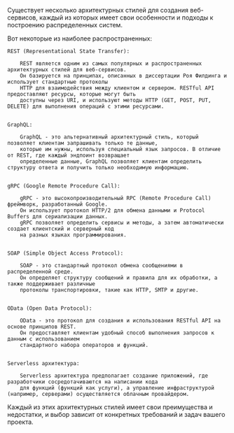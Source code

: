 Существует несколько архитектурных стилей для создания веб-сервисов, 
каждый из которых имеет свои особенности и подходы к построению распределенных систем. 


Вот некоторые из наиболее распространенных:

    REST (Representational State Transfer):
        
        REST является одним из самых популярных и распространенных архитектурных стилей для веб-сервисов. 
        Он базируется на принципах, описанных в диссертации Роя Филдинга и использует стандартные протоколы 
        HTTP для взаимодействия между клиентом и сервером. RESTful API предоставляют ресурсы, которые могут быть 
        доступны через URI, и используют методы HTTP (GET, POST, PUT, DELETE) для выполнения операций с этими ресурсами.


    GraphQL:
        
        GraphQL - это альтернативный архитектурный стиль, который позволяет клиентам запрашивать только те данные, 
        которые им нужны, используя специальный язык запросов. В отличие от REST, где каждый эндпоинт возвращает 
        определенные данные, GraphQL позволяет клиентам определить структуру ответа и получить только необходимую информацию.


    gRPC (Google Remote Procedure Call):
        
        gRPC - это высокопроизводительный RPC (Remote Procedure Call) фреймворк, разработанный Google. 
        Он использует протокол HTTP/2 для обмена данными и Protocol Buffers для сериализации данных. 
        gRPC позволяет определить сервисы и методы, а затем автоматически создает клиентский и серверный код 
        на разных языках программирования.


    SOAP (Simple Object Access Protocol):
        
        SOAP - это стандартный протокол обмена сообщениями в распределенной среде. 
        Он определяет структуру сообщений и правила для их обработки, а также поддерживает различные 
        протоколы транспортировки, такие как HTTP, SMTP и другие.


    OData (Open Data Protocol):
       
        OData - это протокол для создания и использования RESTful API на основе принципов REST. 
        Он предоставляет клиентам удобный способ выполнения запросов к данным с использованием 
        стандартного набора операторов и функций.


    Serverless архитектура:
      
        Serverless архитектура предполагает создание приложений, где разработчики сосредотачиваются на написании кода 
        для функций (функций как услуги), а управление инфраструктурой (например, серверами) осуществляется облачным провайдером.



Каждый из этих архитектурных стилей имеет свои преимущества и недостатки, и выбор зависит от 
конкретных требований и задач вашего проекта.